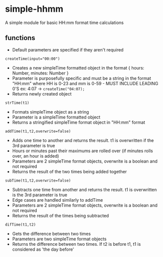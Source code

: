 # simple-hhmm
A simple module for basic HH:mm format time calculations

## functions
- Default parameters are specified if they aren't required

`createTime(input="00:00")`
- Creates a new simpleTime formatted object in the format { hours: Number, minutes: Number }
- Parameter is purposefully specific and must be a string in the format "HH:mm" where HH is 0-23 and mm is 0-59 - MUST INCLUDE LEADING 0'S ex: 4:07 -> `createTime("04:07);`
- Returns newly created object

`strTime(t1)`
- Formats simpleTime object as a string
- Parameter is a simpleTime formatted object
- Returns a stringified simpleTime format object in "HH:mm" format

`addTime(t1,t2,overwrite=false)`
- Adds one time to another and returns the result. t1 is overwritten if the 3rd parameter is true
- Hours or minutes past their maximums are rolled over (if minutes rolls over, an hour is added)
- Parameters are 2 simpleTime format objects, overwrite is a boolean and not required
- Returns the result of the two times being added together

`subTime(t1,t2,overwrite=false)`
- Subtracts one time from another and returns the result. t1 is overwritten is the 3rd parameter is true
- Edge cases are handled similarly to addTime
- Parameters are 2 simpleTime format objects, overwrite is a boolean and not required
- Returns the result of the times being subtracted

`difTime(t1,t2)`
- Gets the difference between two times
- Parameters are two simpleTime format objects
- Returns the difference between two times. If t2 is before t1, t1 is considered as 'the day before'